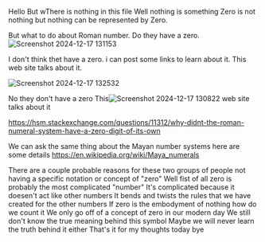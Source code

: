 Hello
But wThere is nothing in this file
Well nothing is something
Zero is not nothing   but nothing can be represented by Zero.

But what to do about Roman number. Do they have a zero.
![Screenshot 2024-12-17 131153](https://github.com/user-attachments/assets/42f4aa09-95da-4c45-93ac-d229cef93cf4)

I don't think thet have a zero.
i can post some links to learn about it.
This web site talks about it.

![Screenshot 2024-12-17 132532](https://github.com/user-attachments/assets/0b0592cf-4c78-41a5-a35f-9655d27f0366)

No they don't have a zero
This![Screenshot 2024-12-17 130822](https://github.com/user-attachments/assets/e97905c7-8feb-4f9a-a8c1-03e4ada5a6e3)
 web site talks about it

https://hsm.stackexchange.com/questions/11312/why-didnt-the-roman-numeral-system-have-a-zero-digit-of-its-own

We can ask the same thing about the Mayan number systems
here are some details 
https://en.wikipedia.org/wiki/Maya_numerals

There are a couple probable reasons for these two groups of people not having a specific notation or concept of "zero" 
Well fist of all zero is probably the most complicated "number"
It's complicated because it doesen't act like other numbers
It bends and twists the rules that we have created for the other numbers
If zero is the embodyment of nothing how do we count it
We only go off of a concept of zero in our modern day 
We still don't know the true meaning behind this symbol
Maybe we will never learn the truth behind it either
That's it for my thoughts today
bye
